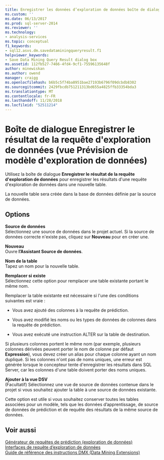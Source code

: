 ```yaml
---
title: Enregistrer les données d’exploration de données boîte de dialogue résultat de requête (vue prévision de modèle d’exploration de données) | Microsoft Docs
ms.custom: ''
ms.date: 06/13/2017
ms.prod: sql-server-2014
ms.reviewer: ''
ms.technology:
- analysis-services
ms.topic: conceptual
f1_keywords:
- sql12.asvs.dm.savedataminingqueryresult.f1
helpviewer_keywords:
- Save Data Mining Query Result dialog box
ms.assetid: 112fb527-7466-4fd4-9cf1-75596135648f
author: minewiskan
ms.author: owend
manager: craigg
ms.openlocfilehash: b6b5c5f74ba8951bae27193b6796f09dcbdb8302
ms.sourcegitcommit: 2429fbcdb751211313bd655a4825ffb33354bda3
ms.translationtype: MT
ms.contentlocale: fr-FR
ms.lasthandoff: 11/28/2018
ms.locfileid: "52511214"
---
```

# <a name="save-data-mining-query-result-dialog-box-mining-model-prediction-view"></a>Boîte de dialogue Enregistrer le résultat de la requête d'exploration de données (vue Prévision de modèle d'exploration de données)
  Utilisez la boîte de dialogue **Enregistrer le résultat de la requête d'exploration de données** pour enregistrer les résultats d'une requête d'exploration de données dans une nouvelle table.  
  
 La nouvelle table sera créée dans la base de données définie par la source de données.  
  
## <a name="options"></a>Options  
 **Source de données**  
 Sélectionnez une source de données dans le projet actuel. Si la source de données correcte n'existe pas, cliquez sur **Nouveau** pour en créer une.  
  
 **Nouveau**  
 Ouvre **l’Assistant Source de données**.  
  
 **Nom de la table**  
 Tapez un nom pour la nouvelle table.  
  
 **Remplacer si existe**  
 Sélectionnez cette option pour remplacer une table existante portant le même nom.  
  
 Remplacer la table existante est nécessaire si l'une des conditions suivantes est vraie :  
  
-   Vous avez ajouté des colonnes à la requête de prédiction.  
  
-   Vous avez modifié les noms ou les types de données de colonnes dans la requête de prédiction.  
  
-   Vous avez exécuté une instruction ALTER sur la table de destination.  
  
 Si plusieurs colonnes portent le même nom (par exemple, plusieurs colonnes dérivées peuvent porter le nom de colonne par défaut **Expression**), vous devez créer un alias pour chaque colonne ayant un nom dupliqué. Si les colonnes n'ont pas de noms uniques, une erreur est générée lorsque le concepteur tente d'enregistrer les résultats dans SQL Server, car les colonnes d'une table doivent porter des noms uniques.  
  
 **Ajouter à la vue DSV**  
 (Facultatif) Sélectionnez une vue de source de données contenue dans le projet si vous souhaitez ajouter la table à une source de données existante.  
  
 Cette option est utile si vous souhaitez conserver toutes les tables associées pour un modèle, tels que les données d’apprentissage, de source de données de prédiction et de requête des résultats de la même source de données.  
  
## <a name="see-also"></a>Voir aussi  
 [Générateur de requêtes de prédiction &#40;exploration de données&#41;](prediction-query-builder-data-mining.md)   
 [Interfaces de requête d’exploration de données](data-mining/data-mining-query-tools.md)   
 [Guide de référence des instructions DMX &#40;Data Mining Extensions&#41;](/sql/dmx/data-mining-extensions-dmx-statements)  
  
  
